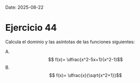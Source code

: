 Date: 2025-08-22

# Ejercicio 44

 
Calcula el dominio y las asíntotas de las funciones siguientes:

A.  $$ f(x)= \dfrac{x^2-5x+1}{x^2-1}$$
B.  $$ f(x)= \dfrac{x}{\sqrt{x^2+1}}$$
